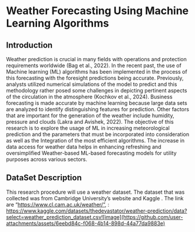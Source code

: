 # Weather Forecasting Using Machine Learning Algorithms

## Introduction

Weather prediction is crucial in many fields with operations and protection requirements worldwide (Bag et al., 2022). In the recent past, the use of Machine learning (ML) algorithms has been implemented in the process of this forecasting with the foresight predictions being accurate. Previously, analysts utilized numerical simulations of the model to predict and this methodology rather posed some challenges in depicting pertinent aspects of the circulation in the atmosphere (Kochkov et al., 2024). Business forecasting is made accurate by machine learning because large data sets are analyzed to identify distinguishing features for prediction. Other factors that are important for the generation of the weather include humidity, pressure and clouds (Lakra and Avishek, 2022). The objective of this research is to explore the usage of ML in increasing meteorological prediction and the parameters that must be incorporated into consideration as well as the Integration of the most efficient algorithms. The increase in data access for weather data helps in enhancing refreshing and oversimplified Weather-based ML-based forecasting models for utility purposes across various sectors.

## DataSet Description
This research procedure will use a weather dataset. The dataset that was collected was from Cambridge University’s website and Kaggle . The link are “https://www.cl.cam.ac.uk/weather/”, :  https://www.kaggle.com/datasets/thedevastator/weather-prediction/data?select=weather_prediction_dataset.csv![image](https://github.com/user-attachments/assets/6eebd84c-f068-4b14-898d-44a77da9883e)





